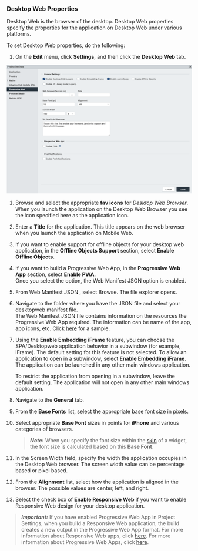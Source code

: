                          

### Desktop Web Properties

Desktop Web is the browser of the desktop. Desktop Web properties specify the properties for the application on Desktop Web under various platforms.

To set Desktop Web properties, do the following:

1.  On the **Edit** menu, click **Settings**, and then click the **Desktop Web** tab.

![](Resources/Images/DesktopWebProperties_655x384.png)

1.  Browse and select the appropriate **fav icons** for _Desktop Web Browser_. When you launch the application on the Desktop Web Browser you see the icon specified here as the application icon.
2.  Enter a **Title** for the application. This title appears on the web browser when you launch the application on Mobile Web.
3.  If you want to enable support for offline objects for your desktop web application, in the **Offline Objects Support** section, select **Enable Offline Objects**.
4.  If you want to build a Progressive Web App, in the **Progressive Web App** section, select **Enable PWA**.  
    Once you select the option, the Web Manifest JSON option is enabled.
5.  From Web Manifest JSON , select Browse. The file explorer opens.  
    
6.  Navigate to the folder where you have the JSON file and select your desktopweb manifest file.  
    The Web Manifest JSON file contains information on the resources the Progressive Web App required. The information can be name of the app, app icons, etc. Click [here](PWAwebManifest.json) for a sample.
7.  Using the **Enable Embedding iFrame** feature, you can choose the SPA/Desktopweb application behavior in a subwindow (for example, iFrame). The default setting for this feature is not selected. To allow an application to open in a subwindow, select **Enable Embedding iFrame**. The application can be launched in any other main windows application.
    
    To restrict the application from opening in a subwindow, leave the default setting. The application will not open in any other main windows application.
    
8.  Navigate to the **General** tab.
9.  From the **Base Fonts** list, select the appropriate base font size in pixels.

1.  Select appropriate **Base Font** sizes in points for **iPhone** and various categories of browsers.
    
    > **_Note:_** When you specify the font size within the [skin](Customizing_the_Look_and_Feel_with_Skins.md) of a widget, the font size is calculated based on this **Base Font**.
    

11.  In the Screen Width field, specify the width the application occupies in the Desktop Web browser. The screen width value can be percentage based or pixel based.
12.  From the **Alignment** list, select how the application is aligned in the browser. The possible values are center, left, and right.
13.  Select the check box of **Enable Responsive Web** if you want to enable Responsive Web design for your desktop application.

> **_Important:_** If you have enabled Progressive Web App in Project Settings, when you build a Responsive Web application, the build creates a new output in the Progressive Web App format. For more information about Responsive Web apps, click [here](Responsive_Design_8_2.md). For more information about Progressive Web Apps, click [here](ProgressiveWebApp.md).
